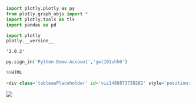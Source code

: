 

```python
import plotly.plotly as py
from plotly.graph_objs import *
import plotly.tools as tls
import pandas as pd
```


```python
import plotly
plotly.__version__
```




    '2.0.2'




```python
py.sign_in('Python-Demo-Account','gwt101uhh0')
```


```python
%%HTML 

<div class='tableauPlaceholder' id='viz1488873738282' style='position: relative'><noscript><a href='http:&#47;&#47;vizwiz.blogspot.com&#47;2015&#47;03&#47;makeover-monday-there-are-only-three.html'><img alt='Woman Power ' src='https:&#47;&#47;public.tableau.com&#47;static&#47;images&#47;Wo&#47;WomenManagers&#47;WomanPower&#47;1_rss.png' style='border: none' /></a></noscript><object class='tableauViz'  style='display:none;'><param name='host_url' value='https%3A%2F%2Fpublic.tableau.com%2F' /> <param name='site_root' value='' /><param name='name' value='WomenManagers&#47;WomanPower' /><param name='tabs' value='no' /><param name='toolbar' value='yes' /><param name='static_image' value='https:&#47;&#47;public.tableau.com&#47;static&#47;images&#47;Wo&#47;WomenManagers&#47;WomanPower&#47;1.png' /> <param name='animate_transition' value='yes' /><param name='display_static_image' value='yes' /><param name='display_spinner' value='yes' /><param name='display_overlay' value='yes' /><param name='display_count' value='yes' /></object></div>                <script type='text/javascript'>                    var divElement = document.getElementById('viz1488873738282');                    var vizElement = divElement.getElementsByTagName('object')[0];                    vizElement.style.width='754px';vizElement.style.height='619px';                    var scriptElement = document.createElement('script');                    scriptElement.src = 'https://public.tableau.com/javascripts/api/viz_v1.js';                    vizElement.parentNode.insertBefore(scriptElement, vizElement);                </script>
```

<div class='tableauPlaceholder' id='viz1474058356757' style='position: relative'><noscript><a href='#'><img alt=' ' src='https:&#47;&#47;public.tableau.com&#47;static&#47;images&#47;ex&#47;exercice1&#47;Courbesventesetprofit&#47;1_rss.png' style='border: none' /></a></noscript><object class='tableauViz'  style='display:none;'><param name='host_url' value='https%3A%2F%2Fpublic.tableau.com%2F' /> <param name='site_root' value='' /><param name='name' value='exercice1&#47;Courbesventesetprofit' /><param name='tabs' value='yes' /><param name='toolbar' value='yes' /><param name='static_image' value='https:&#47;&#47;public.tableau.com&#47;static&#47;images&#47;ex&#47;exercice1&#47;Courbesventesetprofit&#47;1.png' /> <param name='animate_transition' value='yes' /><param name='display_static_image' value='yes' /><param name='display_spinner' value='yes' /><param name='display_overlay' value='yes' /><param name='display_count' value='yes' /></object></div>                <script type='text/javascript'>                    var divElement = document.getElementById('viz1474058356757');                    var vizElement = divElement.getElementsByTagName('object')[0];                    vizElement.style.width='100%';vizElement.style.height=(divElement.offsetWidth*0.75)+'px';                    var scriptElement = document.createElement('script');                    scriptElement.src = 'https://public.tableau.com/javascripts/api/viz_v1.js';                    vizElement.parentNode.insertBefore(scriptElement, vizElement);                </script>











```python

```
